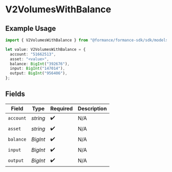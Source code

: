 # V2VolumesWithBalance

## Example Usage

```typescript
import { V2VolumesWithBalance } from "@formance/formance-sdk/sdk/models/shared";

let value: V2VolumesWithBalance = {
  account: "51662513",
  asset: "<value>",
  balance: BigInt("392676"),
  input: BigInt("147014"),
  output: BigInt("956406"),
};
```

## Fields

| Field              | Type               | Required           | Description        |
| ------------------ | ------------------ | ------------------ | ------------------ |
| `account`          | *string*           | :heavy_check_mark: | N/A                |
| `asset`            | *string*           | :heavy_check_mark: | N/A                |
| `balance`          | *BigInt*           | :heavy_check_mark: | N/A                |
| `input`            | *BigInt*           | :heavy_check_mark: | N/A                |
| `output`           | *BigInt*           | :heavy_check_mark: | N/A                |